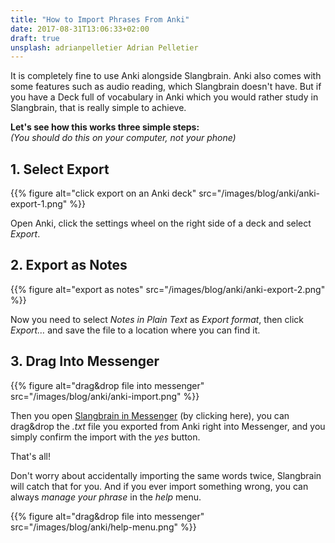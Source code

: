 ```yaml
---
title: "How to Import Phrases From Anki"
date: 2017-08-31T13:06:33+02:00
draft: true
unsplash: adrianpelletier Adrian Pelletier
---
```


It is completely fine to use Anki alongside Slangbrain.
Anki also comes with some features such as audio reading, which Slangbrain doesn't have.
But if you have a Deck full of vocabulary in Anki which you would rather study in Slangbrain, that is really simple to achieve.

**Let's see how this works three simple steps:**
<br>
*(You should do this on your computer, not your phone)*

## 1. Select Export

{{% figure alt="click export on an Anki deck" src="/images/blog/anki/anki-export-1.png" %}}

Open Anki, click the settings wheel on the right side of a deck and select *Export*.

## 2. Export as Notes

{{% figure alt="export as notes" src="/images/blog/anki/anki-export-2.png" %}}

Now you need to select *Notes in Plain Text* as *Export format*, then click *Export…* and save the file to a location where you can find it.

## 3. Drag Into Messenger

{{% figure alt="drag&drop file into messenger" src="/images/blog/anki/anki-import.png" %}}

Then you open [Slangbrain in Messenger](https://www.messenger.com/t/slangbrain) (by clicking here), you can drag&drop the *.txt* file you exported from Anki right into Messenger, and you simply confirm the import with the *yes* button.


That's all!

Don't worry about accidentally importing the same words twice, Slangbrain will catch that for you.
And if you ever import something wrong, you can always *manage your phrase* in the *help* menu.


{{% figure alt="drag&drop file into messenger" src="/images/blog/anki/help-menu.png" %}}


